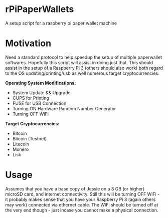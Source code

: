 # rPiPaperWallets
A setup script for a raspberry pi paper wallet machine

# Motivation

Need a standard protocol to help speedup the setup of multiple paperwallet softwares.  Hopefully this script will assist in doing just that.  This should assist in the setup of a Raspberry Pi 3 (others should also work) both regard to the OS updating/printing/usb as well numerous target cryptocurrencies.

__Operating System Modifications:__
* System Update && Upgrade
* CUPS for Printing
* FUSE for USB Connection
* Turning ON Hardware Random Number Generator
* Turning OFF WiFi

__Target Cryptocurrencies:__
* Bitcoin
* Bitcoin (Testnet)
* Litecoin
* Monero
* Lisk


# Usage

Assumes that you have a base copy of Jessie on a 8 GB (or higher) microSD card, and internet connectivity.  Still this will be turning OFF WiFi - it probably makes sense that you have your Raspberry Pi 3 (again others may work) connected via ethernet cable. The WiFi should be turned off at the very end though - just incase you cannot make a physical connection. 

Ensure that you make the script executable prior to running:

'''rPi> chmod +x rPiPaperWallet.sh <enter>'''

Then run the script:

'''rPi> ./rPiPaperWallet.sh <enter>'''

# Additional Resources

XXX

